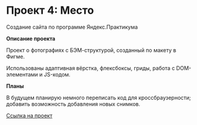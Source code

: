 # Проект 4: Место

Создание сайта по программе Яндекс.Практикума


**Описание проекта**

Проект о фотографиях с БЭМ-структурой, созданный по макету в Фигме.

Использованы адаптивная вёрстка, флексбоксы, гриды, работа с DOM-элементами и JS-кодом.


**Планы**

В будущем планирую немного переписать код для кроссбраузерности; добавить возможность добавления новых снимков.

[Ссылка на проект]()


